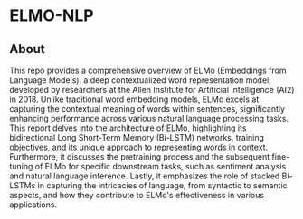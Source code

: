 # ELMO-NLP

## About

This repo provides a comprehensive overview of ELMo (Embeddings from Language Models), a deep contextualized word representation model, developed by researchers at the Allen Institute for Artificial Intelligence (AI2) in 2018. Unlike traditional word embedding models, ELMo excels at capturing the contextual meaning of words within sentences, significantly enhancing performance across various natural language processing tasks. This report delves into the architecture of ELMo, highlighting its bidirectional Long Short-Term Memory (Bi-LSTM) networks, training objectives, and its unique approach to representing words in context. Furthermore, it discusses the pretraining process and the subsequent fine- tuning of ELMo for specific downstream tasks, such as sentiment analysis and natural language inference. Lastly, it emphasizes the role of stacked Bi-LSTMs in capturing the intricacies of language, from syntactic to semantic aspects, and how they contribute to ELMo's effectiveness in various applications.
